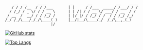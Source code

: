 ```
    __  __     ____           _       __           __    ____
   / / / /__  / / /___       | |     / /___  _____/ /___/ / /
  / /_/ / _ \/ / / __ \      | | /| / / __ \/ ___/ / __  / / 
 / __  /  __/ / / /_/ /      | |/ |/ / /_/ / /  / / /_/ /_/  
/_/ /_/\___/_/_/\____( )     |__/|__/\____/_/  /_/\__,_(_)   
                     |/
```

[![GitHub stats](https://github-readme-stats.vercel.app/api?username=karmek-k&theme=dark)](https://github.com/anuraghazra/github-readme-stats)

[![Top Langs](https://github-readme-stats.vercel.app/api/top-langs/?username=karmek-k&theme=dark)](https://github.com/anuraghazra/github-readme-stats)
